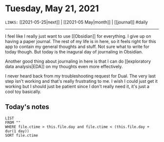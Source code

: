 # Tuesday, May 21, 2021
`LINKS:` [[2021-05-25|next]] | [[2021-05 May|month]] | [[journal]]
#daily

---
I feel like I really just want to use [[Obsidian]] for everything. I give up on having a paper journal. The rest of my life is in here, so it feels right for this app to contain my general thoughts and stuff. Not sure what to write for today though. But today is the inagural day of journaling in Obsidian. 

Another good thing about journaling in here is that I can do [[exploratory data analysis|EDA]] on my thoughts even more effectively. 

I never heard back from my troubleshooting request for Dual. The very last step isn't working and that's really frustrating to me. I wish I could just get it working but I should just be patient since I don't really need it, it's just a cool toy basically. 

## Today's notes
```dataview
LIST 
FROM ""
WHERE file.ctime > this.file.day and file.ctime < (this.file.day + dur(1 day))
SORT file.ctime
```
